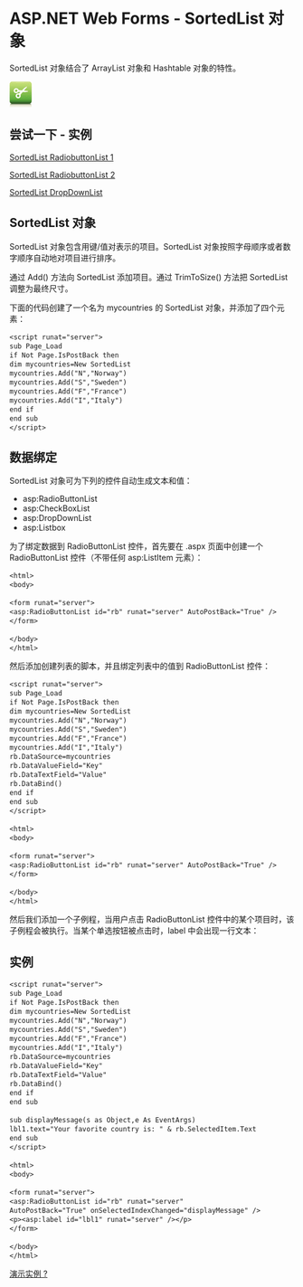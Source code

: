 
# ASP.NET Web Forms - SortedList 对象

SortedList 对象结合了 ArrayList 对象和 Hashtable 对象的特性。

![Examples](/../img/tryitimg.gif)

## 尝试一下 - 实例

[SortedList RadiobuttonList 1](/try/showaspx.php?filename=demo_sortedlist_radio1)

[SortedList RadiobuttonList 2](/try/showaspx.php?filename=demo_sortedlist_radio2)

[SortedList DropDownList](/try/showaspx.php?filename=demo_sortedlist_drop1)

## SortedList 对象

SortedList 对象包含用键/值对表示的项目。SortedList 对象按照字母顺序或者数字顺序自动地对项目进行排序。

通过 Add() 方法向 SortedList 添加项目。通过 TrimToSize() 方法把 SortedList 调整为最终尺寸。

下面的代码创建了一个名为 mycountries 的 SortedList 对象，并添加了四个元素：

```
<script runat="server">  
sub Page_Load  
if Not Page.IsPostBack then  
dim mycountries=New SortedList  
mycountries.Add("N","Norway")  
mycountries.Add("S","Sweden")  
mycountries.Add("F","France")  
mycountries.Add("I","Italy")  
end if  
end sub  
</script>  
```

## 数据绑定

SortedList 对象可为下列的控件自动生成文本和值：

*   asp:RadioButtonList
*   asp:CheckBoxList
*   asp:DropDownList
*   asp:Listbox

为了绑定数据到 RadioButtonList 控件，首先要在 .aspx 页面中创建一个 RadioButtonList 控件（不带任何 asp:ListItem 元素）：

```
<html>  
<body>  

<form runat="server">  
<asp:RadioButtonList id="rb" runat="server" AutoPostBack="True" />  
</form>  

</body>  
</html>
```

然后添加创建列表的脚本，并且绑定列表中的值到 RadioButtonList 控件：

```
<script runat="server">  
sub Page_Load  
if Not Page.IsPostBack then  
dim mycountries=New SortedList  
mycountries.Add("N","Norway")  
mycountries.Add("S","Sweden")  
mycountries.Add("F","France")  
mycountries.Add("I","Italy")  
rb.DataSource=mycountries  
rb.DataValueField="Key"  
rb.DataTextField="Value"  
rb.DataBind()  
end if  
end sub  
</script>  

<html>  
<body>  

<form runat="server">  
<asp:RadioButtonList id="rb" runat="server" AutoPostBack="True" />  
</form>  

</body>  
</html>
```

然后我们添加一个子例程，当用户点击 RadioButtonList 控件中的某个项目时，该子例程会被执行。当某个单选按钮被点击时，label 中会出现一行文本：

## 实例

```
<script runat="server">  
sub Page_Load  
if Not Page.IsPostBack then  
dim mycountries=New SortedList  
mycountries.Add("N","Norway")  
mycountries.Add("S","Sweden")  
mycountries.Add("F","France")  
mycountries.Add("I","Italy")  
rb.DataSource=mycountries  
rb.DataValueField="Key"  
rb.DataTextField="Value"  
rb.DataBind()  
end if  
end sub  

sub displayMessage(s as Object,e As EventArgs)  
lbl1.text="Your favorite country is: " & rb.SelectedItem.Text  
end sub  
</script>  

<html>  
<body>  

<form runat="server">  
<asp:RadioButtonList id="rb" runat="server"  
AutoPostBack="True" onSelectedIndexChanged="displayMessage" />  
<p><asp:label id="lbl1" runat="server" /></p>  
</form>  

</body>  
</html>
```

[演示实例 ?](/try/showaspx.php?filename=demo_sortedlist_radio1)  

